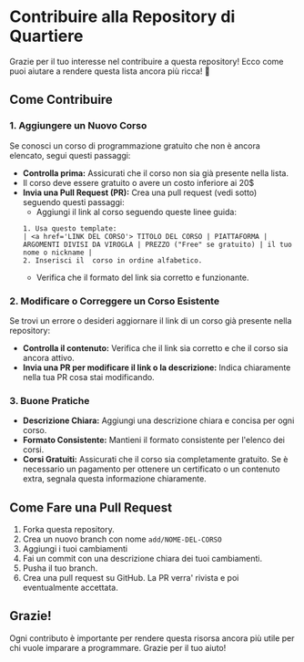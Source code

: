 # Contribuire alla Repository di Quartiere

Grazie per il tuo interesse nel contribuire a questa repository! Ecco come puoi aiutare a rendere questa lista ancora più ricca! 💖

## Come Contribuire

### 1. Aggiungere un Nuovo Corso
Se conosci un corso di programmazione gratuito che non è ancora elencato, segui questi passaggi:

- **Controlla prima:** Assicurati che il corso non sia già presente nella lista.
- Il corso deve essere gratuito o avere un costo inferiore ai 20$
- **Invia una Pull Request (PR):** Crea una pull request (vedi sotto) seguendo questi passaggi:
  - Aggiungi il link al corso seguendo queste linee guida:
  ```
  1. Usa questo template: 
  | <a href='LINK DEL CORSO'> TITOLO DEL CORSO | PIATTAFORMA | ARGOMENTI DIVISI DA VIROGLA | PREZZO ("Free" se gratuito) | il tuo nome o nickname |
  2. Inserisci il  corso in ordine alfabetico.
  ```
  - Verifica che il formato del link sia corretto e funzionante.

### 2. Modificare o Correggere un Corso Esistente
Se trovi un errore o desideri aggiornare il link di un corso già presente nella repository:

- **Controlla il contenuto:** Verifica che il link sia corretto e che il corso sia ancora attivo.
- **Invia una PR per modificare il link o la descrizione:** Indica chiaramente nella tua PR cosa stai modificando.

### 3. Buone Pratiche
- **Descrizione Chiara:** Aggiungi una descrizione chiara e concisa per ogni corso.
- **Formato Consistente:** Mantieni il formato consistente per l'elenco dei corsi.
- **Corsi Gratuiti:** Assicurati che il corso sia completamente gratuito. Se è necessario un pagamento per ottenere un certificato o un contenuto extra, segnala questa informazione chiaramente.

## Come Fare una Pull Request

1. Forka questa repository.
2. Crea un nuovo branch con nome `add/NOME-DEL-CORSO`
3. Aggiungi i tuoi cambiamenti 
4. Fai un commit con una descrizione chiara dei tuoi cambiamenti.
5. Pusha il tuo branch.
6. Crea una pull request su GitHub. La PR verra' rivista e poi eventualmente accettata.

## Grazie!
Ogni contributo è importante per rendere questa risorsa ancora più utile per chi vuole imparare a programmare. Grazie per il tuo aiuto!
